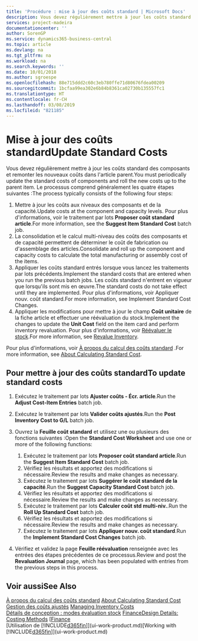 ```yaml
---
title: 'Procédure : mise à jour des coûts standard | Microsoft Docs'
description: Vous devez régulièrement mettre à jour les coûts standard des composants et remonter les nouveaux coûts dans l'article parent.
services: project-madeira
documentationcenter: ''
author: SorenGP
ms.service: dynamics365-business-central
ms.topic: article
ms.devlang: na
ms.tgt_pltfrm: na
ms.workload: na
ms.search.keywords: ''
ms.date: 10/01/2018
ms.author: sgroespe
ms.openlocfilehash: 88e715ddd2c60c3eb780ffe71d80676fdea00209
ms.sourcegitcommit: 1bcfaa99ea302e6b84b8361ca02730b135557fc1
ms.translationtype: HT
ms.contentlocale: fr-CH
ms.lasthandoff: 03/08/2019
ms.locfileid: "821185"
---
```

# <a name="update-standard-costs"></a><span data-ttu-id="d50ab-103">Mise à jour des coûts standard</span><span class="sxs-lookup"><span data-stu-id="d50ab-103">Update Standard Costs</span></span>
<span data-ttu-id="d50ab-104">Vous devez régulièrement mettre à jour les coûts standard des composants et remonter les nouveaux coûts dans l'article parent.</span><span class="sxs-lookup"><span data-stu-id="d50ab-104">You must periodically update the standard costs of components and roll the new costs up to the parent item.</span></span> <span data-ttu-id="d50ab-105">Le processus comprend généralement les quatre étapes suivantes :</span><span class="sxs-lookup"><span data-stu-id="d50ab-105">The process typically consists of the following four steps:</span></span>  

1.  <span data-ttu-id="d50ab-106">Mettre à jour les coûts aux niveaux des composants et de la capacité.</span><span class="sxs-lookup"><span data-stu-id="d50ab-106">Update costs at the component and capacity levels.</span></span> <span data-ttu-id="d50ab-107">Pour plus d'informations, voir le traitement par lots **Proposer coût standard article**.</span><span class="sxs-lookup"><span data-stu-id="d50ab-107">For more information, see the **Suggest Item Standard Cost** batch job.</span></span>  
2.  <span data-ttu-id="d50ab-108">La consolidation et le calcul multi-niveau des coûts des composants et de capacité permettent de déterminer le coût de fabrication ou d'assemblage des articles.</span><span class="sxs-lookup"><span data-stu-id="d50ab-108">Consolidate and roll up the component and capacity costs to calculate the total manufacturing or assembly cost of the items.</span></span>  
3.  <span data-ttu-id="d50ab-109">Appliquer les coûts standard entrés lorsque vous lancez les traitements par lots précédents.</span><span class="sxs-lookup"><span data-stu-id="d50ab-109">Implement the standard costs that are entered when you run the previous batch jobs.</span></span> <span data-ttu-id="d50ab-110">Les coûts standard n'entrent en vigueur que lorsqu'ils sont mis en œuvre.</span><span class="sxs-lookup"><span data-stu-id="d50ab-110">The standard costs do not take effect until they are implemented.</span></span> <span data-ttu-id="d50ab-111">Pour plus d'informations, voir Appliquer nouv. coût standard.</span><span class="sxs-lookup"><span data-stu-id="d50ab-111">For more information, see Implement Standard Cost Changes.</span></span>  
4.  <span data-ttu-id="d50ab-112">Appliquer les modifications pour mettre à jour le champ **Coût unitaire** de la fiche article et effectuer une réévaluation du stock.</span><span class="sxs-lookup"><span data-stu-id="d50ab-112">Implement the changes to update the **Unit Cost** field on the item card and perform inventory revaluation.</span></span> <span data-ttu-id="d50ab-113">Pour plus d'informations, voir [Réévaluer le stock](inventory-how-revalue-inventory.md).</span><span class="sxs-lookup"><span data-stu-id="d50ab-113">For more information, see [Revalue Inventory](inventory-how-revalue-inventory.md).</span></span>  

<span data-ttu-id="d50ab-114">Pour plus d'informations, voir [À propos du calcul des coûts standard](finance-about-calculating-standard-cost.md) .</span><span class="sxs-lookup"><span data-stu-id="d50ab-114">For more information, see [About Calculating Standard Cost](finance-about-calculating-standard-cost.md).</span></span>  
## <a name="to-update-standard-costs"></a><span data-ttu-id="d50ab-115">Pour mettre à jour des coûts standard</span><span class="sxs-lookup"><span data-stu-id="d50ab-115">To update standard costs</span></span>  
1.  <span data-ttu-id="d50ab-116">Exécutez le traitement par lots **Ajuster coûts - Écr. article**.</span><span class="sxs-lookup"><span data-stu-id="d50ab-116">Run the **Adjust Cost-Item Entries** batch job.</span></span>  
2.  <span data-ttu-id="d50ab-117">Exécutez le traitement par lots **Valider coûts ajustés**.</span><span class="sxs-lookup"><span data-stu-id="d50ab-117">Run the **Post Inventory Cost to G/L** batch job.</span></span>  
3.  <span data-ttu-id="d50ab-118">Ouvrez la **Feuille coût standard** et utilisez une ou plusieurs des fonctions suivantes :</span><span class="sxs-lookup"><span data-stu-id="d50ab-118">Open the **Standard Cost Worksheet** and use one or more of the following functions:</span></span>  

    1.  <span data-ttu-id="d50ab-119">Exécutez le traitement par lots **Proposer coût standard article**.</span><span class="sxs-lookup"><span data-stu-id="d50ab-119">Run the **Suggest Item Standard Cost** batch job.</span></span>  
    2.  <span data-ttu-id="d50ab-120">Vérifiez les résultats et apportez des modifications si nécessaire.</span><span class="sxs-lookup"><span data-stu-id="d50ab-120">Review the results and make changes as necessary.</span></span>  
    3.  <span data-ttu-id="d50ab-121">Exécutez le traitement par lots **Suggérer le coût standard de la capacité**.</span><span class="sxs-lookup"><span data-stu-id="d50ab-121">Run the **Suggest Capacity Standard Cost** batch job.</span></span>  
    4.  <span data-ttu-id="d50ab-122">Vérifiez les résultats et apportez des modifications si nécessaire.</span><span class="sxs-lookup"><span data-stu-id="d50ab-122">Review the results and make changes as necessary.</span></span>
    5. <span data-ttu-id="d50ab-123">Exécutez le traitement par lots **Calculer coût std multi-niv.**.</span><span class="sxs-lookup"><span data-stu-id="d50ab-123">Run the **Roll Up Standard Cost** batch job.</span></span>
    6.  <span data-ttu-id="d50ab-124">Vérifiez les résultats et apportez des modifications si nécessaire.</span><span class="sxs-lookup"><span data-stu-id="d50ab-124">Review the results and make changes as necessary.</span></span>
    7.  <span data-ttu-id="d50ab-125">Exécutez le traitement par lots **Appliquer nouv. coût standard**.</span><span class="sxs-lookup"><span data-stu-id="d50ab-125">Run the **Implement Standard Cost Changes** batch job.</span></span>  
4.  <span data-ttu-id="d50ab-126">Vérifiez et validez la page **Feuille réévaluation** renseignée avec les entrées des étapes précédentes de ce processus.</span><span class="sxs-lookup"><span data-stu-id="d50ab-126">Review and post the **Revaluation Journal** page, which has been populated with entries from the previous steps in this process.</span></span>  

## <a name="see-also"></a><span data-ttu-id="d50ab-127">Voir aussi</span><span class="sxs-lookup"><span data-stu-id="d50ab-127">See Also</span></span>  
 <span data-ttu-id="d50ab-128">[À propos du calcul des coûts standard](finance-about-calculating-standard-cost.md) </span><span class="sxs-lookup"><span data-stu-id="d50ab-128">[About Calculating Standard Cost](finance-about-calculating-standard-cost.md) </span></span>  
 <span data-ttu-id="d50ab-129">[Gestion des coûts ajustés](finance-manage-inventory-costs.md) </span><span class="sxs-lookup"><span data-stu-id="d50ab-129">[Managing Inventory Costs](finance-manage-inventory-costs.md) </span></span>  
 <span data-ttu-id="d50ab-130">[Détails de conception : modes évaluation stock](design-details-costing-methods.md) [Finance](finance.md)</span><span class="sxs-lookup"><span data-stu-id="d50ab-130">[Design Details: Costing Methods](design-details-costing-methods.md) [[Finance](finance.md)</span></span>  
 <span data-ttu-id="d50ab-131">[Utilisation de [!INCLUDE[d365fin](includes/d365fin_md.md)]](ui-work-product.md)</span><span class="sxs-lookup"><span data-stu-id="d50ab-131">[Working with [!INCLUDE[d365fin](includes/d365fin_md.md)]](ui-work-product.md)</span></span>  
